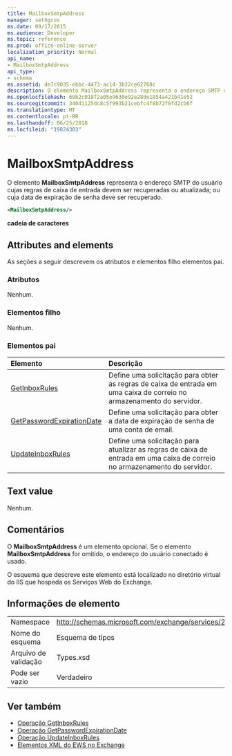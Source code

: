```yaml
---
title: MailboxSmtpAddress
manager: sethgros
ms.date: 09/17/2015
ms.audience: Developer
ms.topic: reference
ms.prod: office-online-server
localization_priority: Normal
api_name:
- MailboxSmtpAddress
api_type:
- schema
ms.assetid: de7c9035-ebbc-4473-ac14-3b22ce62768c
description: O elemento MailboxSmtpAddress representa o endereço SMTP do usuário cujas regras de caixa de entrada devem ser recuperadas ou atualizada; ou cuja data de expiração de senha deve ser recuperado.
ms.openlocfilehash: 60b2c018f2a05e9630e92e28de1054a421b41e52
ms.sourcegitcommit: 34041125dc8c5f993b21cebfc4f8b72f0fd2cb6f
ms.translationtype: MT
ms.contentlocale: pt-BR
ms.lasthandoff: 06/25/2018
ms.locfileid: "19824303"
---
```

# <a name="mailboxsmtpaddress"></a>MailboxSmtpAddress

O elemento **MailboxSmtpAddress** representa o endereço SMTP do usuário cujas regras de caixa de entrada devem ser recuperadas ou atualizada; ou cuja data de expiração de senha deve ser recuperado. 
  
```XML
<MailboxSmtpAddress/>
```

**cadeia de caracteres**

## <a name="attributes-and-elements"></a>Attributes and elements

As seções a seguir descrevem os atributos e elementos filho elementos pai.
  
### <a name="attributes"></a>Atributos

Nenhum.
  
### <a name="child-elements"></a>Elementos filho

Nenhum.
  
### <a name="parent-elements"></a>Elementos pai

|**Elemento**|**Descrição**|
|:-----|:-----|
|[GetInboxRules](getinboxrules.md) <br/> |Define uma solicitação para obter as regras de caixa de entrada em uma caixa de correio no armazenamento do servidor.  <br/> |
|[GetPasswordExpirationDate](getpasswordexpirationdate.md) <br/> |Define uma solicitação para obter a data de expiração de senha de uma conta de email.  <br/> |
|[UpdateInboxRules](updateinboxrules.md) <br/> |Define uma solicitação para atualizar as regras de caixa de entrada em uma caixa de correio no armazenamento do servidor.  <br/> |
   
## <a name="text-value"></a>Text value

Nenhum.
  
## <a name="remarks"></a>Comentários

O **MailboxSmtpAddress** é um elemento opcional. Se o elemento **MailboxSmtpAddress** for omitido, o endereço do usuário conectado é usado. 
  
O esquema que descreve este elemento está localizado no diretório virtual do IIS que hospeda os Serviços Web do Exchange.
  
## <a name="element-information"></a>Informações de elemento

|||
|:-----|:-----|
|Namespace  <br/> |http://schemas.microsoft.com/exchange/services/2006/types  <br/> |
|Nome do esquema  <br/> |Esquema de tipos  <br/> |
|Arquivo de validação  <br/> |Types.xsd  <br/> |
|Pode ser vazio  <br/> |Verdadeiro  <br/> |
   
## <a name="see-also"></a>Ver também

- [Operação GetInboxRules](getinboxrules-operation.md)
- [Operação GetPasswordExpirationDate](getpasswordexpirationdate-operation.md)
- [Operação UpdateInboxRules](updateinboxrules-operation.md)
- [Elementos XML do EWS no Exchange](ews-xml-elements-in-exchange.md)

